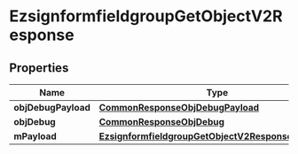 

# EzsignformfieldgroupGetObjectV2Response

## Properties

Name | Type | Description | Notes
------------ | ------------- | ------------- | -------------
**objDebugPayload** | [**CommonResponseObjDebugPayload**](CommonResponseObjDebugPayload.md) |  | 
**objDebug** | [**CommonResponseObjDebug**](CommonResponseObjDebug.md) |  |  [optional]
**mPayload** | [**EzsignformfieldgroupGetObjectV2ResponseMPayload**](EzsignformfieldgroupGetObjectV2ResponseMPayload.md) |  | 




